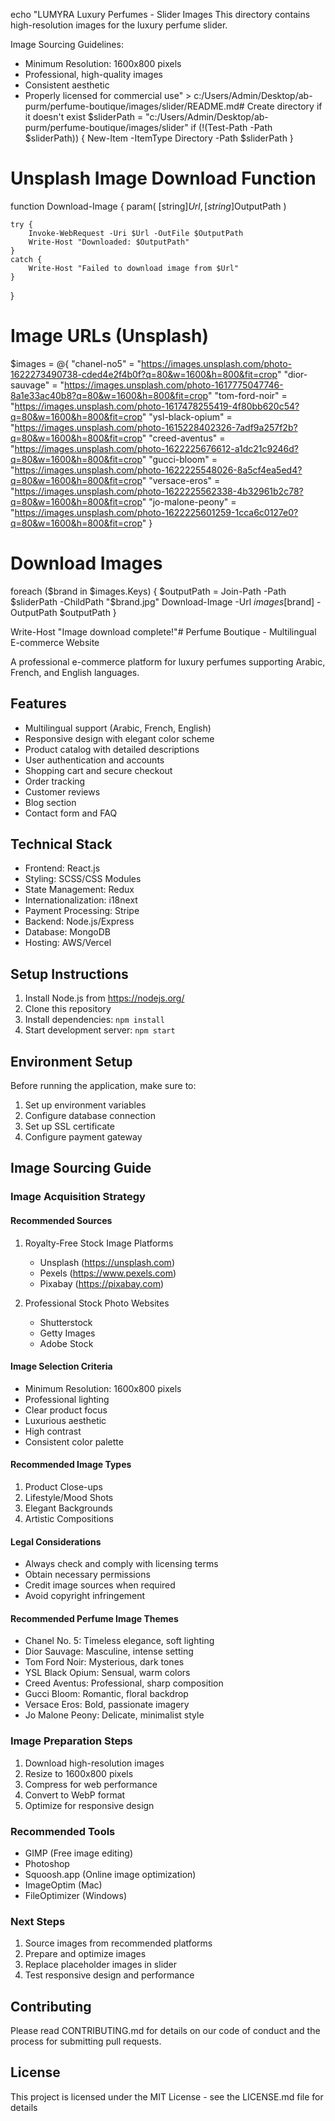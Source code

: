 echo "LUMYRA Luxury Perfumes - Slider Images
This directory contains high-resolution images for the luxury perfume slider.

Image Sourcing Guidelines:
- Minimum Resolution: 1600x800 pixels
- Professional, high-quality images
- Consistent aesthetic
- Properly licensed for commercial use" > c:/Users/Admin/Desktop/ab-purm/perfume-boutique/images/slider/README.md# Create directory if it doesn't exist
$sliderPath = "c:/Users/Admin/Desktop/ab-purm/perfume-boutique/images/slider"
if (!(Test-Path -Path $sliderPath)) {
    New-Item -ItemType Directory -Path $sliderPath
}

# Unsplash Image Download Function
function Download-Image {
    param(
        [string]$Url,
        [string]$OutputPath
    )
    
    try {
        Invoke-WebRequest -Uri $Url -OutFile $OutputPath
        Write-Host "Downloaded: $OutputPath"
    }
    catch {
        Write-Host "Failed to download image from $Url"
    }
}

# Image URLs (Unsplash)
$images = @{
    "chanel-no5" = "https://images.unsplash.com/photo-1622273490738-cded4e2f4b0f?q=80&w=1600&h=800&fit=crop"
    "dior-sauvage" = "https://images.unsplash.com/photo-1617775047746-8a1e33ac40b8?q=80&w=1600&h=800&fit=crop"
    "tom-ford-noir" = "https://images.unsplash.com/photo-1617478255419-4f80bb620c54?q=80&w=1600&h=800&fit=crop"
    "ysl-black-opium" = "https://images.unsplash.com/photo-1615228402326-7adf9a257f2b?q=80&w=1600&h=800&fit=crop"
    "creed-aventus" = "https://images.unsplash.com/photo-1622225676612-a1dc21c9246d?q=80&w=1600&h=800&fit=crop"
    "gucci-bloom" = "https://images.unsplash.com/photo-1622225548026-8a5cf4ea5ed4?q=80&w=1600&h=800&fit=crop"
    "versace-eros" = "https://images.unsplash.com/photo-1622225562338-4b32961b2c78?q=80&w=1600&h=800&fit=crop"
    "jo-malone-peony" = "https://images.unsplash.com/photo-1622225601259-1cca6c0127e0?q=80&w=1600&h=800&fit=crop"
}

# Download Images
foreach ($brand in $images.Keys) {
    $outputPath = Join-Path -Path $sliderPath -ChildPath "$brand.jpg"
    Download-Image -Url $images[$brand] -OutputPath $outputPath
}

Write-Host "Image download complete!"# Perfume Boutique - Multilingual E-commerce Website

A professional e-commerce platform for luxury perfumes supporting Arabic, French, and English languages.

## Features

- Multilingual support (Arabic, French, English)
- Responsive design with elegant color scheme
- Product catalog with detailed descriptions
- User authentication and accounts
- Shopping cart and secure checkout
- Order tracking
- Customer reviews
- Blog section
- Contact form and FAQ

## Technical Stack

- Frontend: React.js
- Styling: SCSS/CSS Modules
- State Management: Redux
- Internationalization: i18next
- Payment Processing: Stripe
- Backend: Node.js/Express
- Database: MongoDB
- Hosting: AWS/Vercel

## Setup Instructions

1. Install Node.js from https://nodejs.org/
2. Clone this repository
3. Install dependencies: `npm install`
4. Start development server: `npm start`

## Environment Setup

Before running the application, make sure to:
1. Set up environment variables
2. Configure database connection
3. Set up SSL certificate
4. Configure payment gateway

## Image Sourcing Guide

### Image Acquisition Strategy

#### Recommended Sources
1. Royalty-Free Stock Image Platforms
   - Unsplash (https://unsplash.com)
   - Pexels (https://www.pexels.com)
   - Pixabay (https://pixabay.com)

2. Professional Stock Photo Websites
   - Shutterstock
   - Getty Images
   - Adobe Stock

#### Image Selection Criteria
- Minimum Resolution: 1600x800 pixels
- Professional lighting
- Clear product focus
- Luxurious aesthetic
- High contrast
- Consistent color palette

#### Recommended Image Types
1. Product Close-ups
2. Lifestyle/Mood Shots
3. Elegant Backgrounds
4. Artistic Compositions

#### Legal Considerations
- Always check and comply with licensing terms
- Obtain necessary permissions
- Credit image sources when required
- Avoid copyright infringement

#### Recommended Perfume Image Themes
- Chanel No. 5: Timeless elegance, soft lighting
- Dior Sauvage: Masculine, intense setting
- Tom Ford Noir: Mysterious, dark tones
- YSL Black Opium: Sensual, warm colors
- Creed Aventus: Professional, sharp composition
- Gucci Bloom: Romantic, floral backdrop
- Versace Eros: Bold, passionate imagery
- Jo Malone Peony: Delicate, minimalist style

### Image Preparation Steps
1. Download high-resolution images
2. Resize to 1600x800 pixels
3. Compress for web performance
4. Convert to WebP format
5. Optimize for responsive design

### Recommended Tools
- GIMP (Free image editing)
- Photoshop
- Squoosh.app (Online image optimization)
- ImageOptim (Mac)
- FileOptimizer (Windows)

### Next Steps
1. Source images from recommended platforms
2. Prepare and optimize images
3. Replace placeholder images in slider
4. Test responsive design and performance

## Contributing

Please read CONTRIBUTING.md for details on our code of conduct and the process for submitting pull requests.

## License

This project is licensed under the MIT License - see the LICENSE.md file for details
